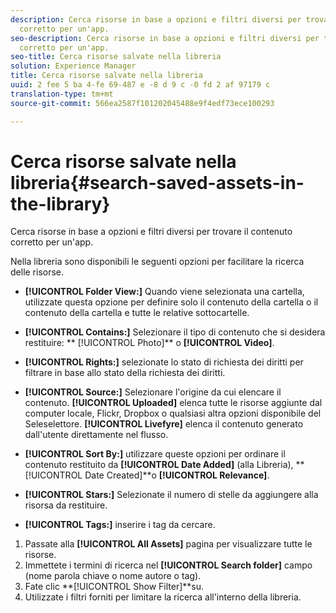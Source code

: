 ```yaml
---
description: Cerca risorse in base a opzioni e filtri diversi per trovare il contenuto
  corretto per un'app.
seo-description: Cerca risorse in base a opzioni e filtri diversi per trovare il contenuto
  corretto per un'app.
seo-title: Cerca risorse salvate nella libreria
solution: Experience Manager
title: Cerca risorse salvate nella libreria
uuid: 2 fee 5 ba 4-fe 69-487 e -8 d 9 c -0 fd 2 af 97179 c
translation-type: tm+mt
source-git-commit: 566ea2587f101202045488e9f4edf73ece100293

---
```



# Cerca risorse salvate nella libreria{#search-saved-assets-in-the-library}

Cerca risorse in base a opzioni e filtri diversi per trovare il contenuto corretto per un'app.

Nella libreria sono disponibili le seguenti opzioni per facilitare la ricerca delle risorse.

* **[!UICONTROL Folder View:]** Quando viene selezionata una cartella, utilizzate questa opzione per definire solo il contenuto della cartella o il contenuto della cartella e tutte le relative sottocartelle.
* **[!UICONTROL Contains:]** Selezionare il tipo di contenuto che si desidera restituire: ** [!UICONTROL Photo]** o **[!UICONTROL Video]**.

* **[!UICONTROL Rights:]** selezionate lo stato di richiesta dei diritti per filtrare in base allo stato della richiesta dei diritti.
* **[!UICONTROL Source:]** Selezionare l'origine da cui elencare il contenuto. **[!UICONTROL Uploaded]** elenca tutte le risorse aggiunte dal computer locale, Flickr, Dropbox o qualsiasi altra opzioni disponibile del Seleselettore. **[!UICONTROL Livefyre]** elenca il contenuto generato dall'utente direttamente nel flusso.

* **[!UICONTROL Sort By:]** utilizzare queste opzioni per ordinare il contenuto restituito da **[!UICONTROL Date Added]** (alla Libreria), **[!UICONTROL Date Created]**o **[!UICONTROL Relevance]**.

* **[!UICONTROL Stars:]** Selezionate il numero di stelle da aggiungere alla risorsa da restituire.
* **[!UICONTROL Tags:]** inserire i tag da cercare.

1. Passate alla **[!UICONTROL All Assets]** pagina per visualizzare tutte le risorse.
1. Immettete i termini di ricerca nel **[!UICONTROL Search folder]** campo (nome parola chiave o nome autore o tag).
1. Fate clic **[!UICONTROL Show Filter]**su.
1. Utilizzate i filtri forniti per limitare la ricerca all'interno della libreria.
